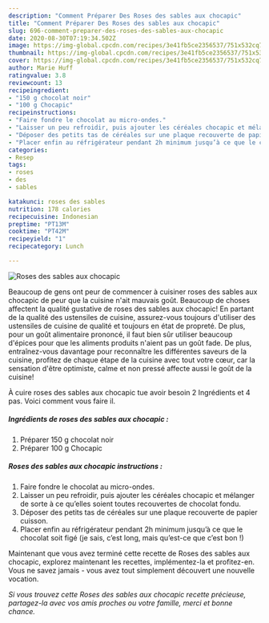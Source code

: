 ```yaml
---
description: "Comment Préparer Des Roses des sables aux chocapic"
title: "Comment Préparer Des Roses des sables aux chocapic"
slug: 696-comment-preparer-des-roses-des-sables-aux-chocapic
date: 2020-08-30T07:19:34.502Z
image: https://img-global.cpcdn.com/recipes/3e41fb5ce2356537/751x532cq70/roses-des-sables-aux-chocapic-photo-principale-de-la-recette.jpg
thumbnail: https://img-global.cpcdn.com/recipes/3e41fb5ce2356537/751x532cq70/roses-des-sables-aux-chocapic-photo-principale-de-la-recette.jpg
cover: https://img-global.cpcdn.com/recipes/3e41fb5ce2356537/751x532cq70/roses-des-sables-aux-chocapic-photo-principale-de-la-recette.jpg
author: Marie Huff
ratingvalue: 3.8
reviewcount: 13
recipeingredient:
- "150 g chocolat noir"
- "100 g Chocapic"
recipeinstructions:
- "Faire fondre le chocolat au micro-ondes."
- "Laisser un peu refroidir, puis ajouter les céréales chocapic et mélanger de sorte à ce qu’elles soient toutes recouvertes de chocolat fondu."
- "Déposer des petits tas de céréales sur une plaque recouverte de papier cuisson."
- "Placer enfin au réfrigérateur pendant 2h minimum jusqu’à ce que le chocolat soit figé (je sais, c’est long, mais qu’est-ce que c’est bon !)"
categories:
- Resep
tags:
- roses
- des
- sables

katakunci: roses des sables 
nutrition: 178 calories
recipecuisine: Indonesian
preptime: "PT13M"
cooktime: "PT42M"
recipeyield: "1"
recipecategory: Lunch

---
```



![Roses des sables aux chocapic](https://img-global.cpcdn.com/recipes/3e41fb5ce2356537/751x532cq70/roses-des-sables-aux-chocapic-photo-principale-de-la-recette.jpg)

Beaucoup de gens ont peur de commencer à cuisiner roses des sables aux chocapic de peur que la cuisine n'ait mauvais goût. Beaucoup de choses affectent la qualité gustative de roses des sables aux chocapic! En partant de la qualité des ustensiles de cuisine, assurez-vous toujours d'utiliser des ustensiles de cuisine de qualité et toujours en état de propreté. De plus, pour un goût alimentaire prononcé, il faut bien sûr utiliser beaucoup d'épices pour que les aliments produits n'aient pas un goût fade. De plus, entraînez-vous davantage pour reconnaître les différentes saveurs de la cuisine, profitez de chaque étape de la cuisine avec tout votre cœur, car la sensation d'être optimiste, calme et non pressé affecte aussi le goût de la cuisine!

<!--inarticleads1-->

À cuire roses des sables aux chocapic tue avoir besoin 2 Ingrédients et 4 pas. Voici comment vous faire il.

##### Ingrédients de roses des sables aux chocapic :

1. Préparer 150 g chocolat noir
1. Préparer 100 g Chocapic




<!--inarticleads2-->

##### Roses des sables aux chocapic instructions :

1. Faire fondre le chocolat au micro-ondes.
1. Laisser un peu refroidir, puis ajouter les céréales chocapic et mélanger de sorte à ce qu’elles soient toutes recouvertes de chocolat fondu.
1. Déposer des petits tas de céréales sur une plaque recouverte de papier cuisson.
1. Placer enfin au réfrigérateur pendant 2h minimum jusqu’à ce que le chocolat soit figé (je sais, c’est long, mais qu’est-ce que c’est bon !)




<!--inarticleads1-->

<p>
Maintenant que vous avez terminé cette recette de Roses des sables aux chocapic, explorez maintenant les recettes, implémentez-la et profitez-en. Vous ne savez jamais - vous avez tout simplement découvert une nouvelle vocation.
</p>

<p>
<i>Si vous trouvez cette Roses des sables aux chocapic recette précieuse, partagez-la avec vos amis proches ou votre famille, merci et bonne chance.</i>
</p>
